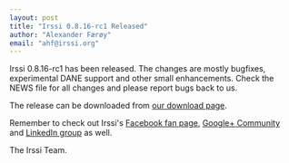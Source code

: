 ```yaml
---
layout: post
title: "Irssi 0.8.16-rc1 Released"
author: "Alexander Færøy"
email: "ahf@irssi.org"
---
```


Irssi 0.8.16-rc1 has been released. The changes are mostly bugfixes,
experimental DANE support and other small enhancements. Check the NEWS file for
all changes and please report bugs back to us.


The release can be downloaded from
[our download page](/download).

Remember to check out Irssi's [Facebook fan
page](http://www.facebook.com/irssi), [Google+
Community](https://plus.google.com/communities/112792798498391615694) and
[LinkedIn group](http://www.linkedin.com/groups?gid=147751) as well.

The Irssi Team.
